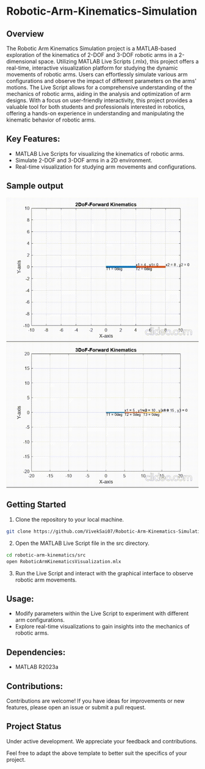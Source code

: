 # Robotic-Arm-Kinematics-Simulation

## Overview
The Robotic Arm Kinematics Simulation project is a MATLAB-based exploration of the kinematics of 2-DOF and 3-DOF robotic arms in a 2-dimensional space. Utilizing MATLAB Live Scripts (.mlx), this project offers a real-time, interactive visualization platform for studying the dynamic movements of robotic arms. Users can effortlessly simulate various arm configurations and observe the impact of different parameters on the arms' motions. The Live Script allows for a comprehensive understanding of the mechanics of robotic arms, aiding in the analysis and optimization of arm designs. With a focus on user-friendly interactivity, this project provides a valuable tool for both students and professionals interested in robotics, offering a hands-on experience in understanding and manipulating the kinematic behavior of robotic arms.

## Key Features:
- MATLAB Live Scripts for visualizing the kinematics of robotic arms.
- Simulate 2-DOF and 3-DOF arms in a 2D environment.
- Real-time visualization for studying arm movements and configurations.

## Sample output
![2DOF Animation](https://github.com/VivekSai07/Robotic-Arm-Kinematics-Simulation/blob/main/2DOF.gif)
![3DOF Animation](https://github.com/VivekSai07/Robotic-Arm-Kinematics-Simulation/blob/main/3DOF.gif)


## Getting Started
1. Clone the repository to your local machine.
  ```bash
  git clone https://github.com/VivekSai07/Robotic-Arm-Kinematics-Simulation.git
  ```
2. Open the MATLAB Live Script file in the src directory.
  ```bash
  cd robotic-arm-kinematics/src
  open RoboticArmKinematicsVisualization.mlx
  ```
3. Run the Live Script and interact with the graphical interface to observe robotic arm movements.

## Usage:
- Modify parameters within the Live Script to experiment with different arm configurations.
- Explore real-time visualizations to gain insights into the mechanics of robotic arms.

## Dependencies:
- MATLAB R2023a

## Contributions:
Contributions are welcome! If you have ideas for improvements or new features, please open an issue or submit a pull request.

## Project Status
Under active development. We appreciate your feedback and contributions.

Feel free to adapt the above template to better suit the specifics of your project.
